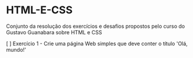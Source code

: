 # HTML-E-CSS
Conjunto da resolução dos exercícios e desafios propostos pelo curso do Gustavo Guanabara sobre HTML e CSS

[ ] Exercício 1 - Crie uma página Web simples que deve conter o título 'Olá, mundo!'

